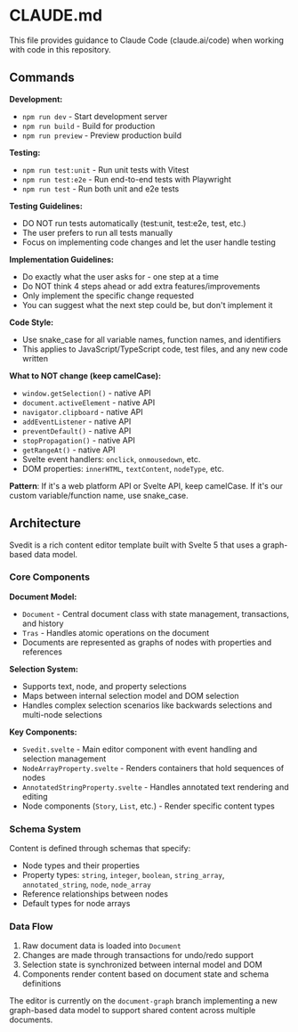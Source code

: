# CLAUDE.md

This file provides guidance to Claude Code (claude.ai/code) when working with code in this repository.

## Commands

**Development:**
- `npm run dev` - Start development server
- `npm run build` - Build for production
- `npm run preview` - Preview production build

**Testing:**
- `npm run test:unit` - Run unit tests with Vitest
- `npm run test:e2e` - Run end-to-end tests with Playwright
- `npm run test` - Run both unit and e2e tests

**Testing Guidelines:**
- DO NOT run tests automatically (test:unit, test:e2e, test, etc.)
- The user prefers to run all tests manually
- Focus on implementing code changes and let the user handle testing

**Implementation Guidelines:**
- Do exactly what the user asks for - one step at a time
- Do NOT think 4 steps ahead or add extra features/improvements
- Only implement the specific change requested
- You can suggest what the next step could be, but don't implement it

**Code Style:**
- Use snake_case for all variable names, function names, and identifiers
- This applies to JavaScript/TypeScript code, test files, and any new code written

**What to NOT change (keep camelCase):**
- `window.getSelection()` - native API
- `document.activeElement` - native API
- `navigator.clipboard` - native API
- `addEventListener` - native API
- `preventDefault()` - native API
- `stopPropagation()` - native API
- `getRangeAt()` - native API
- Svelte event handlers: `onclick`, `onmousedown`, etc.
- DOM properties: `innerHTML`, `textContent`, `nodeType`, etc.

**Pattern**: If it's a web platform API or Svelte API, keep camelCase. If it's our custom variable/function name, use snake_case.

## Architecture

Svedit is a rich content editor template built with Svelte 5 that uses a graph-based data model.

### Core Components

**Document Model:**
- `Document` - Central document class with state management, transactions, and history
- `Tras` - Handles atomic operations on the document
- Documents are represented as graphs of nodes with properties and references

**Selection System:**
- Supports text, node, and property selections
- Maps between internal selection model and DOM selection
- Handles complex selection scenarios like backwards selections and multi-node selections

**Key Components:**
- `Svedit.svelte` - Main editor component with event handling and selection management
- `NodeArrayProperty.svelte` - Renders containers that hold sequences of nodes
- `AnnotatedStringProperty.svelte` - Handles annotated text rendering and editing
- Node components (`Story`, `List`, etc.) - Render specific content types

### Schema System

Content is defined through schemas that specify:
- Node types and their properties
- Property types: `string`, `integer`, `boolean`, `string_array`, `annotated_string`, `node`, `node_array`
- Reference relationships between nodes
- Default types for node arrays

### Data Flow

1. Raw document data is loaded into `Document`
2. Changes are made through transactions for undo/redo support
3. Selection state is synchronized between internal model and DOM
4. Components render content based on document state and schema definitions

The editor is currently on the `document-graph` branch implementing a new graph-based data model to support shared content across multiple documents.
